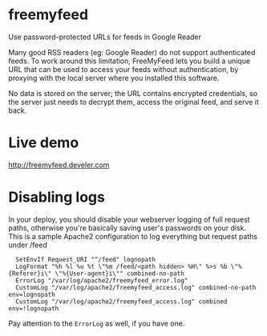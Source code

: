 freemyfeed
==========
Use password-protected URLs for feeds in Google Reader

Many good RSS readers (eg: Google Reader) do not support authenticated feeds.
To work around this limitation, FreeMyFeed lets you build a unique URL that can
be used to access your feeds without authentication, by proxying with the local
server where you installed this software.

No data is stored on the server; the URL contains encrypted credentials,
so the server just needs to decrypt them, access the original feed, and serve
it back.

Live demo
=========
http://freemyfeed.develer.com

Disabling logs
==============
In your deploy, you should disable your webserver logging of full request paths,
otherwise you're basically saving user's passwords on your disk. This is a sample
Apache2 configuration to log everything but request paths under /feed

```
  SetEnvIf Request_URI "^/feed" lognopath
  LogFormat "%h %l %u %t \"%m /feed/<path hidden> %H\" %>s %b \"%{Referer}i\" \"%{User-agent}i\"" combined-no-path
  ErrorLog "/var/log/apache2/freemyfeed_error.log"
  CustomLog "/var/log/apache2/freemyfeed_access.log" combined-no-path env=lognopath
  CustomLog "/var/log/apache2/freemyfeed_access.log" combined         env=!lognopath
```

Pay attention to the ```ErrorLog``` as well, if you have one.
